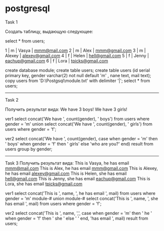 # postgresql
Task 1

Создать таблицу, выдающую следующее:

select * from users;

1 | m      | Vasya  | mmm@mail.com
2 | m      | Alex   | mmm@gmail.com
3 | m      | Alexey | alexey@gmail.com
4 | f      | Helen  | hell@gmail.com
5 | f      | Jenny  | eachup@gmail.com
6 | f      | Lora   | tpicks@gmail.com

create database module;
create table users;
create table users (id serial primary key, 
		    gender varchar(2) not null default 'm' , 
		    nane text, mail text);
copy users from 'D:\Postgsql\module.txt' with delimiter '|';
select * from users;

--------------------------------------------------------------------------------
Task 2

Получить результат вида:
We have 3 boys!
We have 3 girls!

ver1
select concat('We have ', count(gender), ' boys') from users where gender = 'm'
union
select concat('We have ', count(gender), ' girls') from users where gender = 'f';

ver2
select concat('We have ', count(gender), case when gender = 'm' then ' boys' when gender = 'f' then ' girls' else 'who are you?' end) result from users group by gender;

----------------------------------------------------------------------------------
Task 3
Получить результат вида:
This is Vasya, he has email mmm@mail.com
This is Alex, he has email mmm@gmail.com
This is Alexey, he has email alexey@gmail.com
This is Helen, she has email hell@gmail.com
This is Jenny, she has email eachup@gmail.com
This is Lora, she has email tpicks@gmail.com

ver1
select concat('This is ', name, ', he has email ', mail) from users where gender = 'm'
module-# union
module-# select concat('This is ', name, ', she has email ', mail) from users where gender = 'f';

ver2
select concat('This is ', name, ',', case when gender = 'm' then ' he ' when gender = 'f' then ' she ' else ' ' end, 'has email ', mail) result from users;


